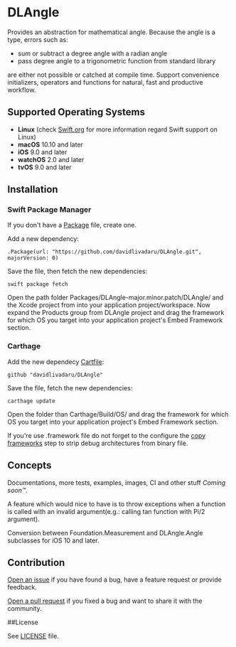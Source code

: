 # DLAngle

Provides an abstraction for mathematical angle.
Because the angle is a type, errors such as:

* sum or subtract a degree angle with a radian angle
* pass degree angle to a trigonometric function from standard library

are either not possible or catched at compile time.
Support convenience initializers, operators and functions for natural, fast and productive workflow.

## Supported Operating Systems

* **Linux** (check [Swift.org](https://swift.org) for more information regard Swift support on Linux)
* **macOS** 10.10 and later
* **iOS** 9.0 and later
* **watchOS** 2.0 and later
* **tvOS** 9.0 and later

## Installation

### Swift Package Manager

If you don't have a [Package](https://swift.org/package-manager/#example-usage) file, create one.

Add a new dependency:

`
.Package(url: "https://github.com/davidlivadaru/DLAngle.git",
                 majorVersion: 0)
`

Save the file, then fetch the new dependencies:

`swift package fetch`

Open the path folder Packages/DLAngle-major.minor.patch/DLAngle/ and the Xcode project from into your application project/workspace. Now expand the Products group from DLAngle project and drag the framework for which OS you target into your application project's Embed Framework section.


### Carthage

Add the new dependecy [Cartfile](https://github.com/Carthage/Carthage/blob/master/Documentation/Artifacts.md#cartfile):

`
github "davidlivadaru/DLAngle"
`

Save the file, fetch the new dependencies:

`
carthage update
`

Open the folder than Carthage/Build/OS/ and drag the framework for which OS you target into your application project's Embed Framework section.

If you're use .framework file do not forget to the configure the [copy frameworks](https://github.com/Carthage/Carthage#if-youre-building-for-ios-tvos-or-watchos) step to strip debug architectures from binary file.

## Concepts

Documentations, more tests, examples, images, CI and other stuff *Coming soon&trade;*.

A feature which would nice to have is to throw exceptions when a function is called with an invalid argument(e.g.: calling tan function with Pi/2 argument).

Conversion between Foundation.Measurement<UnitAngle> and DLAngle.Angle subclasses for iOS 10 and later.

## Contribution

[Open an issue](https://github.com/davidlivadaru/DLAngle/issues/new) if you have found a bug, have a feature request or provide feedback.

[Open a pull request](https://github.com/davidlivadaru/DLAngle/compare) if you fixed a bug and want to share it with the community.

##License

See [LICENSE](LICENSE) file.